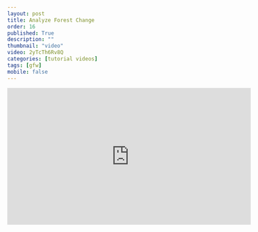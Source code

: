 ```yaml
---
layout: post
title: Analyze Forest Change
order: 16
published: True
description: ""
thumbnail: "video"
video: 2yTcTh6Rv8Q
categories: [tutorial videos]
tags: [gfw]
mobile: false
---
```



<div id="desktopContent" class="content">
  <div class="video">
    <iframe width="560" height="315" src="https://www.youtube.com/embed/2yTcTh6Rv8Q" frameborder="0" allowfullscreen></iframe>
  </div>
</div>

<div id="mobileContent" class="content">
</div>
